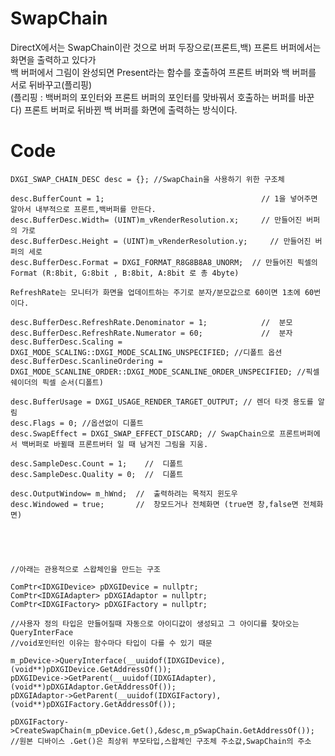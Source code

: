 SwapChain
=============
DirectX에서는 SwapChain이란 것으로 버퍼 두장으로(프론트,백) 프론트 버퍼에서는 화면을 출력하고 있다가  
백 버퍼에서 그림이 완성되면 Present라는 함수를 호출하여 프론트 버퍼와 백 버퍼를 서로 뒤바꾸고(플리핑)  
(플리핑 : 백버퍼의 포인터와 프론트 버퍼의 포인터를 맞바꿔서 호출하는 버퍼를 바꾼다)
프론트 버퍼로 뒤바뀐 백 버퍼를 화면에 출력하는 방식이다.  
  
 
Code
================
 	DXGI_SWAP_CHAIN_DESC desc = {}; //SwapChain을 사용하기 위한 구조체

	desc.BufferCount = 1;                                   // 1을 넣어주면 알아서 내부적으로 프론트,백버퍼를 만든다.
	desc.BufferDesc.Width= (UINT)m_vRenderResolution.x;     // 만들어진 버퍼의 가로
	desc.BufferDesc.Height = (UINT)m_vRenderResolution.y;	  // 만들어진 버퍼의 세로
	desc.BufferDesc.Format = DXGI_FORMAT_R8G8B8A8_UNORM;  // 만들어진 픽셀의 Format (R:8bit, G:8bit , B:8bit, A:8bit 로 총 4byte)
  
    RefreshRate는 모니터가 화면을 업데이트하는 주기로 분자/분모값으로 60이면 1초에 60번이다.
  
	desc.BufferDesc.RefreshRate.Denominator = 1;        	//  분모
	desc.BufferDesc.RefreshRate.Numerator = 60;	        	//  분자
	desc.BufferDesc.Scaling = DXGI_MODE_SCALING::DXGI_MODE_SCALING_UNSPECIFIED; //디폴트 옵션
	desc.BufferDesc.ScanlineOrdering = DXGI_MODE_SCANLINE_ORDER::DXGI_MODE_SCANLINE_ORDER_UNSPECIFIED; //픽셀 쉐이더의 픽셀 순서(디폴트)

	desc.BufferUsage = DXGI_USAGE_RENDER_TARGET_OUTPUT; // 렌더 타겟 용도를 알림
	desc.Flags = 0; //옵션없이 디폴트
	desc.SwapEffect = DXGI_SWAP_EFFECT_DISCARD; // SwapChain으로 프론트버퍼에서 백버퍼로 바뀔때 프론트버터 일 때 남겨진 그림을 지움.
	
	desc.SampleDesc.Count = 1;    //  디폴트
	desc.SampleDesc.Quality = 0;  //  디폴트
		
	desc.OutputWindow= m_hWnd;  //  출력하려는 목적지 윈도우
	desc.Windowed = true;       //  창모드거나 전체화면 (true면 창,false면 전체화면)





	//아래는 관용적으로 스왑체인을 만드는 구조

	ComPtr<IDXGIDevice> pDXGIDevice = nullptr;
	ComPtr<IDXGIAdapter> pDXGIAdaptor = nullptr;
	ComPtr<IDXGIFactory> pDXGIFactory = nullptr;

	//사용자 정의 타입은 만들어질때 자동으로 아이디값이 생성되고 그 아이디를 찾아오는 QueryInterFace
	//void포인터인 이유는 함수마다 타입이 다를 수 있기 때문

	m_pDevice->QueryInterface(__uuidof(IDXGIDevice),(void**)pDXGIDevice.GetAddressOf());
	pDXGIDevice->GetParent(__uuidof(IDXGIAdapter), (void**)pDXGIAdaptor.GetAddressOf());
	pDXGIAdaptor->GetParent(__uuidof(IDXGIFactory), (void**)pDXGIFactory.GetAddressOf());
	
	pDXGIFactory->CreateSwapChain(m_pDevice.Get(),&desc,m_pSwapChain.GetAddressOf());
	//원본 디바이스 .Get()은 최상위 부모타입,스왑체인 구조체 주소값,SwapChain의 주소
